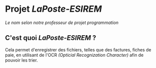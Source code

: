 # Projet *LaPoste-ESIREM*

*Le nom selon notre professeur de projet programmation*

## C'est quoi *LaPoste-ESIREM* ?
Cela permet d'enregistrer des fichiers, telles que des factures, fiches de paie, en utilisant de l'OCR *(Opticial Recognization Character)* afin de pouvoir les trier.
